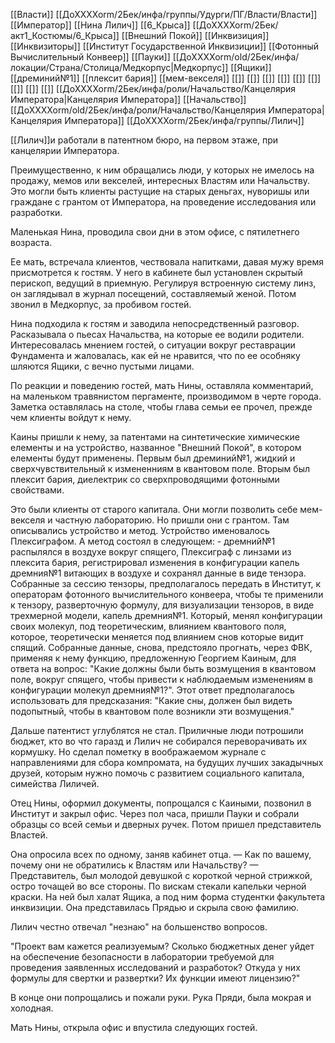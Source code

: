 [[Власти]] [[ДоХХХХоrm/2Бек/инфа/группы/Удурги/ПГ/Власти/Власти]] [[Император]] [[Нина Лилич]] [[6_Крыса]] [[ДоХХХХоrm/2Бек/акт1_Костюмы/6_Крыса]] [[Внешний Покой]] [[Инквизиция]] [[Инквизиторы]] [[Институт Государственной Инквизиции]] [[Фотонный Вычислительный Конвеер]] [[Пауки]] [[ДоХХХХоrm/old/2Бек/инфа/локации/Страна/Столица/Медкорпус|Медкорпус]] [[Ящики]] [[дреминий№1]] [[плексит бария]] [[мем-векселя]] [[]] [[]] [[]] [[]] [[]] [[]] [[]] [[]] [[]] [[ДоХХХХоrm/2Бек/инфа/роли/Начальство/Канцелярия Императора|Канцелярия Императора]] [[Начальство]] [[ДоХХХХоrm/old/2Бек/инфа/роли/Начальство/Канцелярия Императора|Канцелярия Императора]] 
[[ДоХХХХоrm/2Бек/инфа/группы/Лилич]] 

[[Лилич]]и работали в патентном бюро, на первом этаже, при канцелярии Императора. 

Преимущественно, к ним обращались люди, у которых не имелось на продажу, мемов или векселей, интересных Властям или Начальству. Это могли быть клиенты растущие на старых деньгах, нуворишы или граждане с грантом от Императора, на проведение исследования или разработки.

Маленькая Нина, проводила свои дни в этом офисе, с пятилетнего возраста.

Ее мать, встречала клиентов, чествовала напитками, давая мужу время присмотрется к гостям. У него в кабинете был установлен скрытый перископ, ведущий в приемную. Регулируя встроенную систему линз, он заглядывал в журнал посещений, составляемый женой. Потом звонил в Медкорпус, за пробивом гостей.

Нина подходила к гостям и заводила непосредственный разговор. Расказывала о пьесах Начальства, на которые ее водили родители. Интересовалась мнением гостей, о ситуации вокруг реставрации Фундамента и жаловалась, как ей не нравится, что по ее особняку шляются Ящики, с вечно пустыми лицами.

По реакции и поведению гостей, мать Нины, оставляла комментарий, на маленьком травянистом пергаменте, производимом в черте города. Заметка оставлялась на столе, чтобы глава семьи ее прочел, прежде чем клиенты войдут к нему.

Каины пришли к нему, за патентами на синтетические химические елементы и на устройство, названное "Внешний Покой", в котором елементы будут применены. Первым был дреминий№1, жидкий и сверхчувствительный к измененниям в квантовом поле. Вторым был плексит бария, диелектрик со сверхпроводящими фотонными свойствами. 

Это были клиенты от старого капитала. Они могли позволить себе мем-векселя и частную лабораторию. Но пришли они с грантом. Там описывались устройство и метод. Устройство именовалось Плексиграфом. А метод состоял в следующем: - дремний№1 распылялся в воздухе вокруг спящего, Плексиграф с линзами из плексита бария, регистрировал изменения в конфигурации капель дремния№1 витающих в воздухе и сохранял данные в виде тензора. Собранные за сессию тензоры, предполагалось передать в Институт, к операторам фотонного вычислительного конвеера, чтобы те применили к тензору, разверточную формулу, для визуализации тензоров, в виде трехмерной модели, капель дремния№1. Который, менял конфигурации своих молекул, под теоретическим, влиянием квантового поля, которое, теоретически меняется под влиянием снов которые видит спящий. Собранные данные, снова, предстояло прогнать, через ФВК, применяя к нему функцию, предложенную Георгием Каиным, для ответа на вопрос: "Какие должны были быть возмущения в квантовом поле, вокруг спящего, чтобы привести к наблюдаемым изменениям в конфигурации молекул дремния№1?". Этот ответ предполагалось использовать для предсказания: "Какие сны, должен был видеть подопытный, чтобы в квантовом поле возникли эти возмущения."

Дальше патентист углублятся не стал. Приличные люди потрошили бюджет, кто во что гаразд и Лилич не собирался переворачивать их кормушку. Но сделал пометку в воображаемом журнале с направлениями для сбора компромата, на будущих лучших закадычных друзей, которым нужно помочь с развитием социального капитала, симейства Лиличей.

Отец Нины, оформил документы, попрощался с Каиными, позвонил в Институт и закрыл офис. Через пол часа, пришли Пауки и собрали образцы со всей семьи и дверных ручек. Потом пришел представитель Властей.

Она опросила всех по одному, заняв кабинет отца.
— Как по вашему, почему они не обратились к Властям или Начальству? — Представитель, был молодой девушкой с короткой черной стрижкой, остро точащей во все стороны. По вискам стекали капельки черной краски. На ней был халат Ящика, а под ним форма студентки факультета инквизиции. Она представилась Прядью и скрыла свою фамилию.

Лилич честно отвечал "незнаю" на большенство вопросов.

"Проект вам кажется реализуемым? Сколько бюджетных денег уйдет на обеспечение безопасности в лаборатории требуемой для проведения заявленных исследований и разработок? Откуда у них формулы для свертки и развертки? Их функции имеют лицензию?"

В конце они попрощались и пожали руки. Рука Пряди, была мокрая и холодная. 

Мать Нины, открыла офис и впустила следующих гостей.

